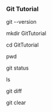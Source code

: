### Git Tutorial

git --version

mkdir GitTutorial

cd GitTutorial

pwd

git status

ls

git diff

git clear
